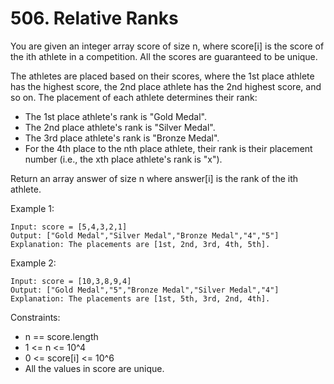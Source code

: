 # 506. Relative Ranks

You are given an integer array score of size n, where score[i] is the score of the ith athlete in a competition. All the scores are guaranteed to be unique.

The athletes are placed based on their scores, where the 1st place athlete has the highest score, the 2nd place athlete has the 2nd highest score, and so on. The placement of each athlete determines their rank:

*    The 1st place athlete's rank is "Gold Medal".
*    The 2nd place athlete's rank is "Silver Medal".
*    The 3rd place athlete's rank is "Bronze Medal".
*    For the 4th place to the nth place athlete, their rank is their placement number (i.e., the xth place athlete's rank is "x").

Return an array answer of size n where answer[i] is the rank of the ith athlete.

 

Example 1:

    Input: score = [5,4,3,2,1]
    Output: ["Gold Medal","Silver Medal","Bronze Medal","4","5"]
    Explanation: The placements are [1st, 2nd, 3rd, 4th, 5th].

Example 2:

    Input: score = [10,3,8,9,4]
    Output: ["Gold Medal","5","Bronze Medal","Silver Medal","4"]
    Explanation: The placements are [1st, 5th, 3rd, 2nd, 4th].

 

Constraints:

*    n == score.length
*    1 <= n <= 10^4
*    0 <= score[i] <= 10^6
*    All the values in score are unique.

